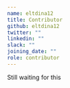 ```yaml
---
name: eltdina12
title: Contributor
github: eltdina12
twitter: ""
linkedin: ""
slack: ""
joining_date: ""
role: contributor
---
```


Still waiting for this
